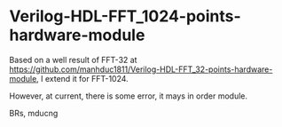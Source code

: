 # Verilog-HDL-FFT_1024-points-hardware-module

Based on a well result of FFT-32 at https://github.com/manhduc1811/Verilog-HDL-FFT_32-points-hardware-module, I extend it for FFT-1024.

However, at current, there is some error, it mays in order module.

BRs,
mducng
